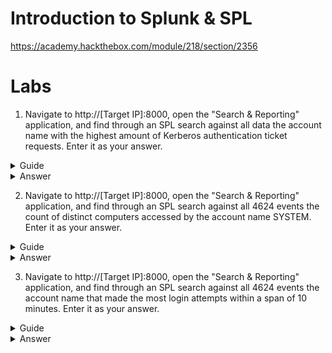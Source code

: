 # Introduction to Splunk & SPL

https://academy.hackthebox.com/module/218/section/2356

# Labs

1. Navigate to http://[Target IP]:8000, open the "Search & Reporting" application, and find through an SPL search against all data the account name with the highest amount of Kerberos authentication ticket requests. Enter it as your answer.

<details>
<summary>Guide</summary>

It looks like the index we're going to use is 'main'.

https://www.manageengine.com/products/active-directory-audit/how-to/audit-kerberos-authentication-events.html

We want to use the security logs and event id 4768.

```
index="main" sourcetype="WinEventLog:Security" EventCode=4768
| stats count by Account_Name
| sort - count
```

</details>
<details>
<summary>Answer</summary>
waldo
</details>

2. Navigate to http://[Target IP]:8000, open the "Search & Reporting" application, and find through an SPL search against all 4624 events the count of distinct computers accessed by the account name SYSTEM. Enter it as your answer.

<details>
<summary>Guide</summary>

The logs are a little weird to interpret but after some poking and using the hint, I arrived at.

```
index="main" EventCode=4624 Account_Name=SYSTEM
| stats dc(ComputerName) as dccn
| table dccn
```

</details>
<details>
<summary>Answer</summary>
10
</details>

3. Navigate to http://[Target IP]:8000, open the "Search & Reporting" application, and find through an SPL search against all 4624 events the account name that made the most login attempts within a span of 10 minutes. Enter it as your answer.

<details>
<summary>Guide</summary>

You have to know about how these auth logs are generated.
Using [this](https://forum.hackthebox.com/t/understanding-log-sources-investigating-with-splunk-introduction-to-splunk-spl/287545/19) as a guide.

```
index=* EventCode=4624
| stats min(_time) as firstLogin, max(_time) as lastLogin by Account_Name
| eval timeDiff=lastLogin - firstLogin
| where timeDiff <= 600
| eval firstLogin=strftime(firstLogin,"%Y-%m-%d %H:%M:%S")
| eval lastLogin=strftime(lastLogin, "%Y-%m-%d %H:%M:%S")
| table Account_Name, firstLogin, lastLogin, timeDiff
| sort - timeDiff
```

</details>
<details>
<summary>Answer</summary>
aparsa
</details>

